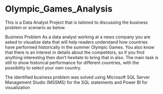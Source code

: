 # Olympic_Games_Analysis

This is a Data Analyst Project that is tailored to discussing the business problem or scenario as below.

Business Problem
As a data analyst working at a news company you are asked to visualize data that will help readers understand how countries have performed historically in the summer Olympic Games.
You also know that there is an interest in details about the competitors, so if you find anything interesting then don’t hesitate to bring that in also.
The main task is still to show historical performance for different countries, with the possibility to select your own country.

The identified business problem was solved using Microsoft SQL Server Management Studio (MSSMS) for the SQL statements and Power BI for visualization
